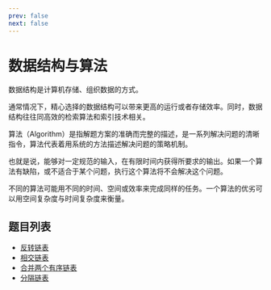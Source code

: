 ```yaml
---
prev: false
next: false
---
```


# 数据结构与算法

数据结构是计算机存储、组织数据的方式。

通常情况下，精心选择的数据结构可以带来更高的运行或者存储效率。同时，数据结构往往同高效的检索算法和索引技术相关。

算法（Algorithm）是指解题方案的准确而完整的描述，是一系列解决问题的清晰指令，算法代表着用系统的方法描述解决问题的策略机制。

也就是说，能够对一定规范的输入，在有限时间内获得所要求的输出。如果一个算法有缺陷，或不适合于某个问题，执行这个算法将不会解决这个问题。

不同的算法可能用不同的时间、空间或效率来完成同样的任务。一个算法的优劣可以用空间复杂度与时间复杂度来衡量。

## 题目列表

- [反转链表](./linked-list/206)
- [相交链表](./linked-list/160)
- [合并两个有序链表](./linked-list/21)
- [分隔链表](./linked-list/86)
